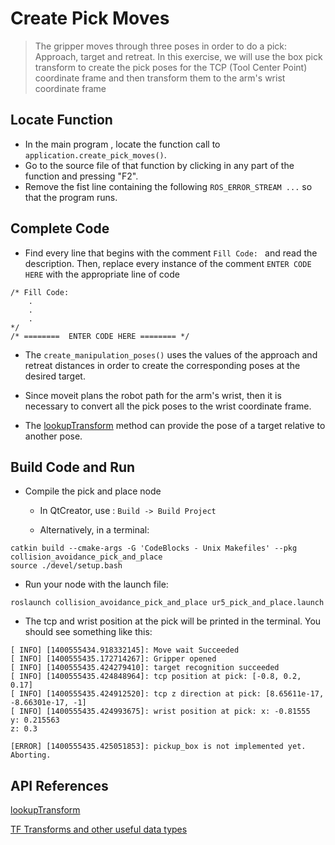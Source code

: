 # Create Pick Moves
> The gripper moves through three poses in order to do a pick: Approach, target and retreat. In this exercise, we will use the box pick transform to create the pick poses for the TCP (Tool Center Point) coordinate frame and then transform them to the arm's wrist coordinate frame

## Locate Function

  * In the main program , locate the function call to `application.create_pick_moves()`.
  * Go to the source file of that function by clicking in any part of the function and pressing "F2".
  * Remove the fist line containing the following `ROS_ERROR_STREAM ...` so that the program runs.

## Complete Code

  * Find every line that begins with the comment `Fill Code: ` and read the description.  Then, replace every instance of the comment  `ENTER CODE HERE`
 with the appropriate line of code
 ```
/* Fill Code:
     .
     .
     .
*/
/* ========  ENTER CODE HERE ======== */
```

 * The `create_manipulation_poses()` uses the values of the approach and retreat distances in order to create the corresponding poses at the desired target.

 * Since moveit plans the robot path for the arm's wrist, then it is necessary to convert all the pick poses to the wrist coordinate frame.

 * The [lookupTransform](http://docs.ros.org/kinetic/api/tf/html/c++/classtf_1_1Transformer.html#a14536fe915c0c702534409c15714aa2f) method can provide the pose of a target relative to another pose.

## Build Code and Run

  * Compile the pick and place node
      * In QtCreator, use : `Build -> Build Project`

      * Alternatively, in a terminal:
```
catkin build --cmake-args -G 'CodeBlocks - Unix Makefiles' --pkg collision_avoidance_pick_and_place
source ./devel/setup.bash
```

  * Run your node with the launch file:
```
roslaunch collision_avoidance_pick_and_place ur5_pick_and_place.launch
```
  * The tcp and wrist position at the pick will be printed in the terminal. You should see something like this:
```
[ INFO] [1400555434.918332145]: Move wait Succeeded
[ INFO] [1400555435.172714267]: Gripper opened
[ INFO] [1400555435.424279410]: target recognition succeeded
[ INFO] [1400555435.424848964]: tcp position at pick: [-0.8, 0.2, 0.17]
[ INFO] [1400555435.424912520]: tcp z direction at pick: [8.65611e-17, -8.66301e-17, -1]
[ INFO] [1400555435.424993675]: wrist position at pick: x: -0.81555
y: 0.215563
z: 0.3

[ERROR] [1400555435.425051853]: pickup_box is not implemented yet.  Aborting.
```



## API References

[lookupTransform](http://docs.ros.org/kinetic/api/tf/html/c++/classtf_1_1Transformer.html#a14536fe915c0c702534409c15714aa2f)

[TF Transforms and other useful data types](http://wiki.ros.org/tf/Overview/Data%20Types)
